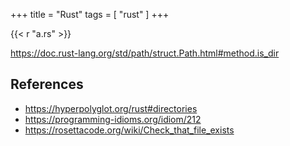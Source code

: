 +++
title = "Rust"
tags = [ "rust" ]
+++

{{< r "a.rs" >}}

<https://doc.rust-lang.org/std/path/struct.Path.html#method.is_dir>

## References

- <https://hyperpolyglot.org/rust#directories>
- <https://programming-idioms.org/idiom/212>
- <https://rosettacode.org/wiki/Check_that_file_exists>
